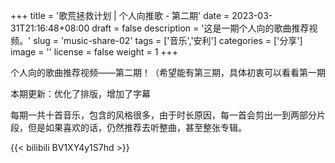 +++
title = '歌荒拯救计划 | 个人向推歌 - 第二期'
date = 2023-03-31T21:16:48+08:00
draft = false
description = '这是一期个人向的歌曲推荐视频。'
slug = 'music-share-02'
tags = ['音乐','安利']
categories = ['分享']
image = ''
license = false
weight = 1
+++

个人向的歌曲推荐视频——第二期！（希望能有第三期，具体初衷可以看看第一期

本期更新：优化了排版，增加了字幕

每期一共十首音乐，包含的风格很多，由于时长原因，每一首会剪出一到两部分片段，但是如果喜欢的话，仍然推荐去听整曲，甚至整张专辑。

{{< bilibili BV1XY4y1S7hd >}}